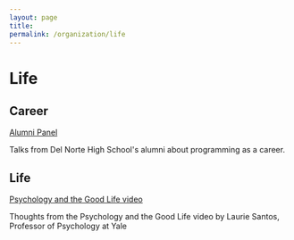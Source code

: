 ```yaml
---
layout: page
title: 
permalink: /organization/life
---
```


# Life

## Career
[Alumni Panel](https://lwu1822.github.io/fastpages/misc/2022/08/29/alumni.html)

Talks from Del Norte High School's alumni about programming as a career.

## Life

[Psychology and the Good Life video](https://lwu1822.github.io/fastpages/misc/2022/09/09/w3-video.html)

Thoughts from the Psychology and the Good Life video by Laurie Santos, Professor of Psychology at Yale
